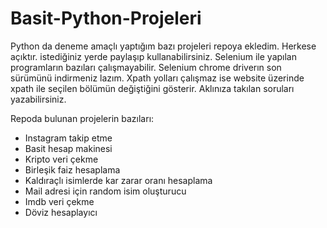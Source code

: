 # Basit-Python-Projeleri

Python da deneme amaçlı yaptığım bazı projeleri repoya ekledim. Herkese açıktır. istediğiniz yerde paylaşıp kullanabilirsiniz. Selenium ile yapılan programların bazıları çalışmayabilir. Selenium chrome driverın son sürümünü indirmeniz lazım. Xpath yolları çalışmaz ise website üzerinde xpath ile seçilen bölümün değiştiğini gösterir. Aklınıza takılan soruları yazabilirsiniz.



Repoda bulunan projelerin bazıları:

- Instagram takip etme 
- Basit hesap makinesi
- Kripto veri çekme 
- Birleşik faiz hesaplama
- Kaldıraçlı isimlerde kar zarar oranı hesaplama
- Mail adresi için random isim oluşturucu
- Imdb veri çekme
- Döviz hesaplayıcı



